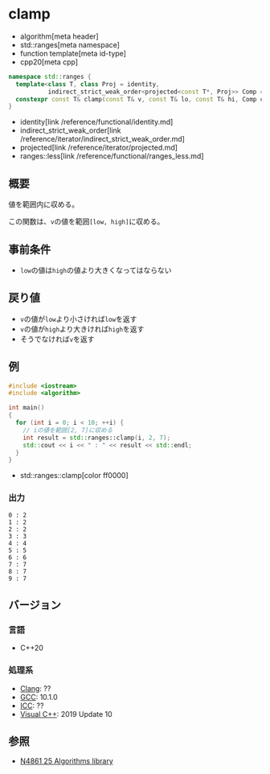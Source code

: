# clamp
* algorithm[meta header]
* std::ranges[meta namespace]
* function template[meta id-type]
* cpp20[meta cpp]

```cpp
namespace std::ranges {
  template<class T, class Proj = identity,
           indirect_strict_weak_order<projected<const T*, Proj>> Comp = ranges::less>
  constexpr const T& clamp(const T& v, const T& lo, const T& hi, Comp comp = {}, Proj proj = {});
}
```
* identity[link /reference/functional/identity.md]
* indirect_strict_weak_order[link /reference/iterator/indirect_strict_weak_order.md]
* projected[link /reference/iterator/projected.md]
* ranges::less[link /reference/functional/ranges_less.md]

## 概要
値を範囲内に収める。

この関数は、`v`の値を範囲`[low, high]`に収める。

## 事前条件
- `low`の値は`high`の値より大きくなってはならない

## 戻り値
- `v`の値が`low`より小さければ`low`を返す
- `v`の値が`high`より大きければ`high`を返す
- そうでなければ`v`を返す

## 例
```cpp example
#include <iostream>
#include <algorithm>

int main()
{
  for (int i = 0; i < 10; ++i) {
    // iの値を範囲[2, 7]に収める
    int result = std::ranges::clamp(i, 2, 7);
    std::cout << i << " : " << result << std::endl;
  }
}
```
* std::ranges::clamp[color ff0000]

### 出力
```
0 : 2
1 : 2
2 : 2
3 : 3
4 : 4
5 : 5
6 : 6
7 : 7
8 : 7
9 : 7
```

## バージョン
### 言語
- C++20

### 処理系
- [Clang](/implementation.md#clang): ??
- [GCC](/implementation.md#gcc): 10.1.0
- [ICC](/implementation.md#icc): ??
- [Visual C++](/implementation.md#visual_cpp): 2019 Update 10

## 参照
- [N4861 25 Algorithms library](https://timsong-cpp.github.io/cppwp/n4861/algorithms)

